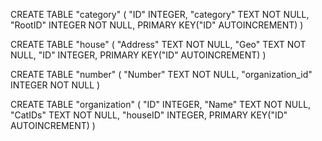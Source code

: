 CREATE TABLE "category" (
"ID"	INTEGER,
"category"	TEXT NOT NULL,
"RootID"	INTEGER NOT NULL,
PRIMARY KEY("ID" AUTOINCREMENT)
)

CREATE TABLE "house" (
"Address"	TEXT NOT NULL,
"Geo"	TEXT NOT NULL,
"ID"	INTEGER,
PRIMARY KEY("ID" AUTOINCREMENT)
)

CREATE TABLE "number" (
"Number"	TEXT NOT NULL,
"organization_id"	INTEGER NOT NULL
)

CREATE TABLE "organization" (
"ID"	INTEGER,
"Name"	TEXT NOT NULL,
"CatIDs"	TEXT NOT NULL,
"houseID"	INTEGER,
PRIMARY KEY("ID" AUTOINCREMENT)
)